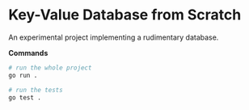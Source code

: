# Key-Value Database from Scratch

An experimental project implementing a rudimentary database.

**Commands**

```sh
# run the whole project
go run .

# run the tests
go test .
```
